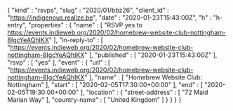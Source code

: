 {
  "kind" : "rsvps",
  "slug" : "2020/01/bbz26",
  "client_id" : "https://indigenous.realize.be",
  "date" : "2020-01-23T15:43:00Z",
  "h" : "h-entry",
  "properties" : {
    "name" : [ "RSVP yes to https://events.indieweb.org/2020/02/homebrew-website-club-nottingham-8IgcYeAQhIKX" ],
    "in-reply-to" : [ "https://events.indieweb.org/2020/02/homebrew-website-club-nottingham-8IgcYeAQhIKX" ],
    "published" : [ "2020-01-23T15:43:00Z" ],
    "rsvp" : [ "yes" ],
    "event" : {
      "url" : [ "https://events.indieweb.org/2020/02/homebrew-website-club-nottingham-8IgcYeAQhIKX" ],
      "name" : [ "Homebrew Website Club: Nottingham" ],
      "start" : [ "2020-02-05T17:30:00+00:00" ],
      "end" : [ "2020-02-05T19:30:00+00:00" ],
      "location" : {
        "street-address" : [ "72 Maid Marian Way" ],
        "country-name" : [ "United Kingdom" ]
      }
    }
  }
}
